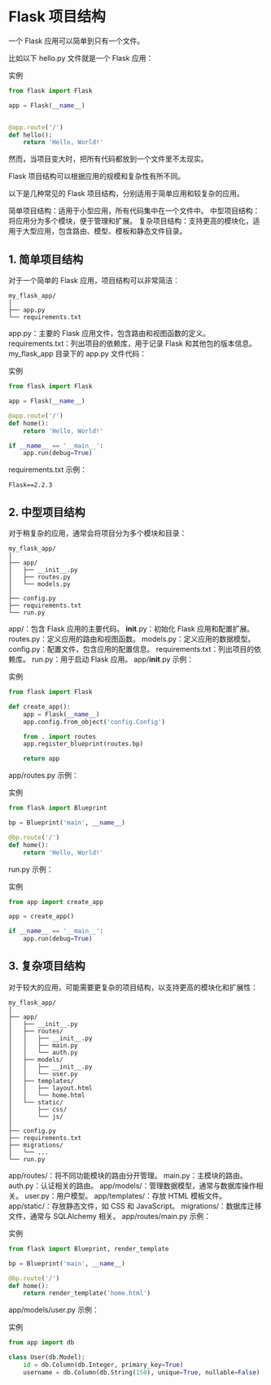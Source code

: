 # Flask 项目结构
一个 Flask 应用可以简单到只有一个文件。

比如以下 hello.py 文件就是一个 Flask 应用：

实例
```python
from flask import Flask

app = Flask(__name__)


@app.route('/')
def hello():
    return 'Hello, World!'
```
然而，当项目变大时，把所有代码都放到一个文件里不太现实。

Flask 项目结构可以根据应用的规模和复杂性有所不同。

以下是几种常见的 Flask 项目结构，分别适用于简单应用和较复杂的应用。

简单项目结构：适用于小型应用，所有代码集中在一个文件中。
中型项目结构：将应用分为多个模块，便于管理和扩展。
复杂项目结构：支持更高的模块化，适用于大型应用，包含路由、模型、模板和静态文件目录。
## 1. 简单项目结构
对于一个简单的 Flask 应用，项目结构可以非常简洁：
```
my_flask_app/
│
├── app.py
└── requirements.txt
```
app.py：主要的 Flask 应用文件，包含路由和视图函数的定义。
requirements.txt：列出项目的依赖库，用于记录 Flask 和其他包的版本信息。
my_flask_app 目录下的 app.py 文件代码：

实例
```python
from flask import Flask

app = Flask(__name__)

@app.route('/')
def home():
    return 'Hello, World!'

if __name__ == '__main__':
    app.run(debug=True)
```
requirements.txt 示例：
```
Flask==2.2.3
```

## 2. 中型项目结构
对于稍复杂的应用，通常会将项目分为多个模块和目录：
```
my_flask_app/
│
├── app/
│   ├── __init__.py
│   ├── routes.py
│   └── models.py
│
├── config.py
├── requirements.txt
└── run.py
```
app/：包含 Flask 应用的主要代码。
__init__.py：初始化 Flask 应用和配置扩展。
routes.py：定义应用的路由和视图函数。
models.py：定义应用的数据模型。
config.py：配置文件，包含应用的配置信息。
requirements.txt：列出项目的依赖库。
run.py：用于启动 Flask 应用。
app/__init__.py 示例：

实例
```python
from flask import Flask

def create_app():
    app = Flask(__name__)
    app.config.from_object('config.Config')

    from . import routes
    app.register_blueprint(routes.bp)

    return app
```
app/routes.py 示例：

实例
```python
from flask import Blueprint

bp = Blueprint('main', __name__)

@bp.route('/')
def home():
    return 'Hello, World!'
```
run.py 示例：

实例
```python
from app import create_app

app = create_app()

if __name__ == '__main__':
    app.run(debug=True)
```
## 3. 复杂项目结构
对于较大的应用，可能需要更复杂的项目结构，以支持更高的模块化和扩展性：
```
my_flask_app/
│
├── app/
│   ├── __init__.py
│   ├── routes/
│   │   ├── __init__.py
│   │   ├── main.py
│   │   └── auth.py
│   ├── models/
│   │   ├── __init__.py
│   │   └── user.py
│   ├── templates/
│   │   ├── layout.html
│   │   └── home.html
│   └── static/
│       ├── css/
│       └── js/
│
├── config.py
├── requirements.txt
├── migrations/
│   └── ...
└── run.py
```
app/routes/：将不同功能模块的路由分开管理。
main.py：主模块的路由。
auth.py：认证相关的路由。
app/models/：管理数据模型，通常与数据库操作相关。
user.py：用户模型。
app/templates/：存放 HTML 模板文件。
app/static/：存放静态文件，如 CSS 和 JavaScript。
migrations/：数据库迁移文件，通常与 SQLAlchemy 相关。
app/routes/main.py 示例：

实例
```python
from flask import Blueprint, render_template

bp = Blueprint('main', __name__)

@bp.route('/')
def home():
    return render_template('home.html')
```
app/models/user.py 示例：

实例
```python
from app import db

class User(db.Model):
    id = db.Column(db.Integer, primary_key=True)
    username = db.Column(db.String(150), unique=True, nullable=False)
```